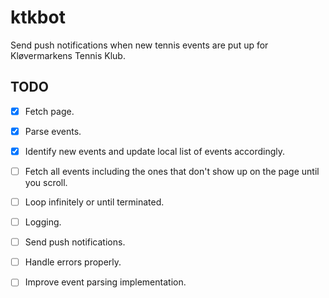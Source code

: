 # ktkbot
Send push notifications when new tennis events are put up for Kløvermarkens Tennis Klub.

## TODO
- [x] Fetch page.
- [x] Parse events.
- [x] Identify new events and update local list of events accordingly.
- [ ] Fetch all events including the ones that don't show up on the page until you scroll.
- [ ] Loop infinitely or until terminated.
- [ ] Logging.
- [ ] Send push notifications.
- [ ] Handle errors properly.
- [ ] Improve event parsing implementation.

